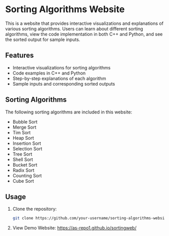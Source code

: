 # Sorting Algorithms Website

This is a website that provides interactive visualizations and explanations of various sorting algorithms. Users can learn about different sorting algorithms, view the code implementation in both C++ and Python, and see the sorted output for sample inputs.

## Features

- Interactive visualizations for sorting algorithms
- Code examples in C++ and Python
- Step-by-step explanations of each algorithm
- Sample inputs and corresponding sorted outputs

## Sorting Algorithms

The following sorting algorithms are included in this website:

- Bubble Sort
- Merge Sort
- Tim Sort
- Heap Sort
- Insertion Sort
- Selection Sort
- Tree Sort
- Shell Sort
- Bucket Sort
- Radix Sort
- Counting Sort
- Cube Sort

## Usage

1. Clone the repository:

   ```bash
   git clone https://github.com/your-username/sorting-algorithms-website.git

2. View Demo Website:
    https://as-repo1.github.io/sortingweb/

